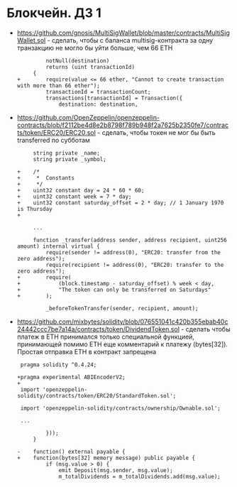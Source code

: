 # Блокчейн. ДЗ 1

- https://github.com/gnosis/MultiSigWallet/blob/master/contracts/MultiSigWallet.sol - сделать, чтобы с баланса multisig-контракта за одну транзакцию не могло бы уйти больше, чем 66 ETH

    ```
             notNull(destination)
             returns (uint transactionId)
         {
    +        require(value <= 66 ether, "Cannot to create transaction with more than 66 ether");
             transactionId = transactionCount;
             transactions[transactionId] = Transaction({
                 destination: destination,
    ```



- https://github.com/OpenZeppelin/openzeppelin-contracts/blob/f2112be4d8e2b8798f789b948f2a7625b2350fe7/contracts/token/ERC20/ERC20.sol - сделать, чтобы токен не мог бы быть transferred по субботам

    ```
         string private _name;
         string private _symbol;

    +    /*
    +     *  Constants
    +     */
    +    uint32 constant day = 24 * 60 * 60;
    +    uint32 constant week = 7 * day;
    +    uint32 constant saturday_offset = 2 * day; // 1 January 1970 is Thursday
    +
         
         ...
    
         function _transfer(address sender, address recipient, uint256 amount) internal virtual {
             require(sender != address(0), "ERC20: transfer from the zero address");
             require(recipient != address(0), "ERC20: transfer to the zero address");
    +        require(
    +            (block.timestamp - saturday_offset) % week < day,
    +            "The token can only be transferred on Saturdays"
    +        );
     
             _beforeTokenTransfer(sender, recipient, amount);
    ```



- https://github.com/mixbytes/solidity/blob/076551041c420b355ebab40c24442ccc7be7a14a/contracts/token/DividendToken.sol - сделать чтобы платеж в ETH принимался только специальной функцией, принимающей помимо ETH еще комментарий к платежу (bytes[32]). Простая отправка ETH в контракт запрещена
 
    ```
     pragma solidity ^0.4.24;
     
    +pragma experimental ABIEncoderV2;
    +
     import 'openzeppelin-solidity/contracts/token/ERC20/StandardToken.sol';
     
     import 'openzeppelin-solidity/contracts/ownership/Ownable.sol';

     ...

             }));
         }
     
    -    function() external payable {
    +    function(bytes[32] memory message) public payable {
             if (msg.value > 0) {
                 emit Deposit(msg.sender, msg.value);
                 m_totalDividends = m_totalDividends.add(msg.value);
    ```
